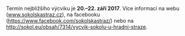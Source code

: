 ﻿---
nazev: Výcvik sokolská stráž
tags: ustredi→jednota ustredi→zupa
---

Termín nejbližšího výcviku je **20.–22. září 2017**. Více informací na webu (www.sokolskastraz.cz), na facebooku (https://www.facebook.com/sokolskastraz/) nebo na http://sokol.eu/obsah/7314/vycvik-sokolu-u-hradni-straze.
